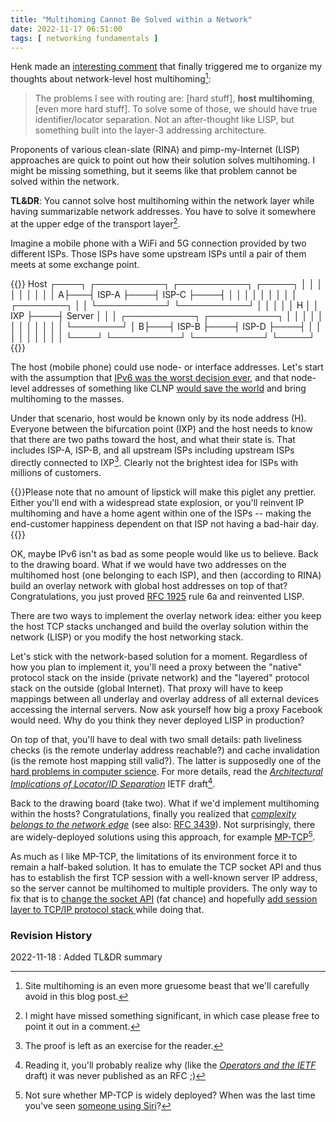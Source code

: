 ```yaml
---
title: "Multihoming Cannot Be Solved within a Network"
date: 2022-11-17 06:51:00
tags: [ networking fundamentals ]
---
```

Henk made an [interesting comment](https://blog.ipspace.net/2022/11/worth-reading-routing-never-solved-problem.html#1487) that finally triggered me to organize my thoughts about network-level host multihoming[^SM]:

[^SM]: Site multihoming is an even more gruesome beast that we'll carefully avoid in this blog post.

> The problems I see with routing are: [hard stuff], **host multihoming**, [even more hard stuff]. To solve some of those, we should have true identifier/locator separation. Not an after-thought like LISP, but something built into the layer-3 addressing architecture.

Proponents of various clean-slate (RINA) and pimp-my-Internet (LISP) approaches are quick to point out how their solution solves multihoming. I might be missing something, but it seems like that problem cannot be solved within the network.
<!--more-->
**TL&DR**: You cannot solve host multihoming within the network layer while having summarizable network addresses. You have to solve it somewhere at the upper edge of the transport layer[^WC].

[^WC]: I might have missed something significant, in which case please free to point it out in a comment.

Imagine a mobile phone with a WiFi and 5G connection provided by two different ISPs. Those ISPs have some upstream ISPs until a pair of them meets at some exchange point.

{{<ascii>}}
 Host
┌────┐   ┌───────────┐    ┌───────────┐    ┌─────┐
│    │   │           │    │           │    │     │
│   A├───┤   ISP-A   ├────┤   ISP-C   ├────┤     │
│    │   │           │    │           │    │     │    ┌────────┐
│    │   └───────────┘    └───────────┘    │     │    │        │
│ H  │                                     │ IXP ├────┤ Server │
│    │   ┌───────────┐    ┌───────────┐    │     │    │        │
│    │   │           │    │           │    │     │    └────────┘
│   B├───┤   ISP-B   ├────┤   ISP-D   ├────┤     │
│    │   │           │    │           │    │     │
└────┘   └───────────┘    └───────────┘    └─────┘
{{</ascii>}}

The host (mobile phone) could use node- or interface addresses. Let's start with the assumption that [IPv6 was the worst decision ever](https://blog.ipspace.net/2022/09/ipv6-worst-decision-ever.html), and that node-level addresses of something like CLNP [would save the world](https://blog.ipspace.net/2020/09/worth-reading-clns-failure.html) and bring multihoming to the masses.

Under that scenario, host would be known only by its node address (H). Everyone between the bifurcation point (IXP) and the host needs to know that there are two paths toward the host, and what their state is. That includes ISP-A, ISP-B, and all upstream ISPs including upstream ISPs directly connected to IXP[^PER]. Clearly not the brightest idea for ISPs with millions of customers.

{{<note info>}}Please note that no amount of lipstick will make this piglet any prettier. Either you'll end with a widespread state explosion, or you'll reinvent IP multihoming and have a home agent within one of the ISPs -- making the end-customer happiness dependent on that ISP not having a bad-hair day.{{</note>}}

[^PER]: The proof is left as an exercise for the reader.

OK, maybe IPv6 isn't as bad as some people would like us to believe. Back to the drawing board. What if we would have two addresses on the multihomed host (one belonging to each ISP), and then (according to RINA) build an overlay network with global host addresses on top of that? Congratulations, you just proved [RFC 1925](https://www.rfc-editor.org/rfc/rfc1925) rule 6a and reinvented LISP.

There are two ways to implement the overlay network idea: either you keep the host TCP stacks unchanged and build the overlay solution within the network (LISP) or you modify the host networking stack.

Let's stick with the network-based solution for a moment. Regardless of how you plan to implement it, you'll need a proxy between the "native" protocol stack on the inside (private network) and the "layered" protocol stack on the outside (global Internet). That proxy will have to keep mappings between all underlay and overlay address of all external devices accessing the internal servers. Now ask yourself how big a proxy Facebook would need. Why do you think they never deployed LISP in production?

On top of that, you'll have to deal with two small details: path liveliness checks (is the remote underlay address reachable?) and cache invalidation (is the remote host mapping still valid?). The latter is supposedly one of the [hard problems in computer science](https://martinfowler.com/bliki/TwoHardThings.html). For more details, read the _[Architectural Implications of Locator/ID Separation](https://datatracker.ietf.org/doc/html/draft-meyer-loc-id-implications-01)_ IETF draft[^NORFC].

[^NORFC]: Reading it, you'll probably realize why (like the _[Operators and the IETF](https://blog.ipspace.net/2021/10/worth-reading-ietf-operators.html)_ draft) it was never published as an RFC ;)

Back to the drawing board (take two). What if we'd implement multihoming within the hosts? Congratulations, finally you realized that _[complexity belongs to the network edge](https://blog.ipspace.net/2011/05/complexity-belongs-to-network-edge.html)_ (see also: [RFC 3439](https://www.rfc-editor.org/rfc/rfc3439)). Not surprisingly, there are widely-deployed solutions using this approach, for example [MP-TCP](https://blog.ipspace.net/2019/03/multipath-tcp-on-software-gone-wild.html)[^SIRI].

As much as I like MP-TCP, the limitations of its environment force it to remain a half-baked solution. It has to emulate the TCP socket API and thus has to establish the first TCP session with a well-known server IP address, so the server cannot be multihomed to multiple providers. The only way to fix that is to [change the socket API](https://blog.ipspace.net/2009/08/what-went-wrong-socket-api.html) (fat chance) and hopefully [add session layer to TCP/IP protocol stack ](https://blog.ipspace.net/2009/08/what-went-wrong-tcpip-lacks-session.html)while doing that.

[^SIRI]: Not sure whether MP-TCP is widely deployed? When was the last time you've seen [someone using Siri](https://support.apple.com/en-us/HT201373)?

### Revision History

2022-11-18
: Added TL&DR summary
